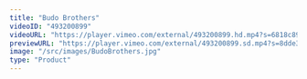 ```yaml
---
title: "Budo Brothers"
videoID: "493200899"
videoURL: "https://player.vimeo.com/external/493200899.hd.mp4?s=6818c89fe5746bcfc69c078c23b60a031b489c17&profile_id=175"
previewURL: "https://player.vimeo.com/external/493200899.sd.mp4?s=8dde35747fed3c8cc2d3568b0720370387b3b81a&profile_id=165"
image: "/src/images/BudoBrothers.jpg"
type: "Product"
---
```

